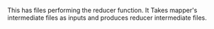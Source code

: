This has files performing the reducer function. It Takes mapper's intermediate files as inputs and produces reducer intermediate files.
